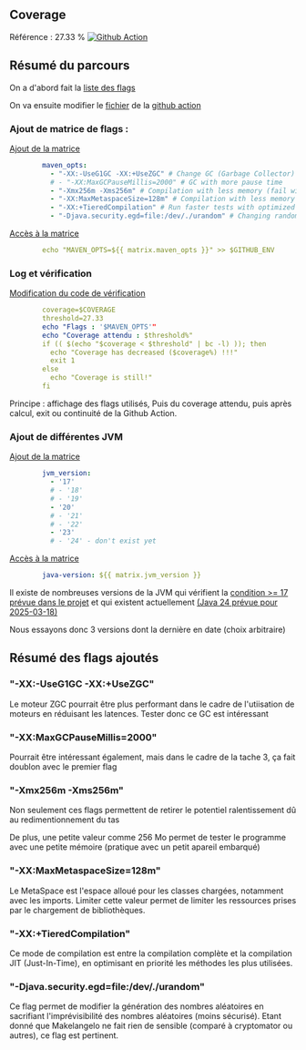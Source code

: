##  Coverage

Référence : 27.33 %
[![Github Action](https://github.com/Equanime/Makelangelo-software/actions/workflows/test.yml/badge.svg)](https://github.com/Equanime/Makelangelo-software/actions/workflows/test.yml)

## Résumé du parcours
On a d'abord fait la [liste des flags](https://github.com/Equanime/Makelangelo-software/actions/runs/11802673804/job/32878853196)

On va ensuite modifier le [fichier](/.github/workflows/test.yml) de la [github action](https://github.com/Equanime/Makelangelo-software/actions/workflows/test.yml)

### Ajout de matrice de flags :
[Ajout de la matrice](/.github/workflows/test.yml#L21-L27)
```yml
        maven_opts:
          - "-XX:-UseG1GC -XX:+UseZGC" # Change GC (Garbage Collector)
          # - "-XX:MaxGCPauseMillis=2000" # GC with more pause time
          - "-Xmx256m -Xms256m" # Compilation with less memory (fail with 128)
          - "-XX:MaxMetaspaceSize=128m" # Compilation with less memory allocated to class and metadata
          - "-XX:+TieredCompilation" # Run faster tests with optimized compilation
          - "-Djava.security.egd=file:/dev/./urandom" # Changing random source
```
[Accès à la matrice](/.github/workflows/test.yml#L39)
```yml
        echo "MAVEN_OPTS=${{ matrix.maven_opts }}" >> $GITHUB_ENV
```

### Log et vérification
[Modification du code de vérification](/.github/workflows/test.yml#L50-L59)
```yml
        coverage=$COVERAGE
        threshold=27.33
        echo "Flags : '$MAVEN_OPTS'"
        echo "Coverage attendu : $threshold%"
        if (( $(echo "$coverage < $threshold" | bc -l) )); then
          echo "Coverage has decreased ($coverage%) !!!"
          exit 1
        else
          echo "Coverage is still!"
        fi
```
Principe : affichage des flags utilisés, Puis du coverage attendu, puis après calcul, exit ou continuité de la Github Action.

### Ajout de différentes JVM
[Ajout de la matrice](/.github/workflows/test.yml#L12-L20)
```yml
        jvm_version:
          - '17'
          # - '18'
          # - '19'
          - '20'
          # - '21'
          # - '22'
          - '23'
          # - '24' - don't exist yet
```
[Accès à la matrice](/.github/workflows/test.yml#L35)
```yml
        java-version: ${{ matrix.jvm_version }}
```
Il existe de nombreuses versions de la JVM qui vérifient la [condition >= 17 prévue dans le projet](/pom.xml#L562) et qui existent actuellement [(Java 24 prévue pour 2025-03-18)](https://www.java.com/releases/#24)

Nous essayons donc 3 versions dont la dernière en date (choix arbitraire)

## Résumé des flags ajoutés
### "-XX:-UseG1GC -XX:+UseZGC"
Le moteur ZGC pourrait être plus performant dans le cadre de l'utiisation de moteurs en réduisant les latences. Tester donc ce GC est intéressant

### "-XX:MaxGCPauseMillis=2000"
Pourrait être intéressant également, mais dans le cadre de la tache 3, ça fait doublon avec le premier flag

### "-Xmx256m -Xms256m"
Non seulement ces flags permettent de retirer le potentiel ralentissement dû au redimentionnement du tas

De plus, une petite valeur comme 256 Mo permet de tester le programme avec une petite mémoire (pratique avec un petit apareil embarqué)

### "-XX:MaxMetaspaceSize=128m"
Le MetaSpace est l'espace alloué pour les classes chargées, notamment avec les imports. Limiter cette valeur permet de limiter les ressources prises par le chargement de bibliothèques.

### "-XX:+TieredCompilation"
Ce mode de compilation est entre la compilation complète et la compilation JIT (Just-In-Time), en optimisant en priorité les méthodes les plus utilisées.

### "-Djava.security.egd=file:/dev/./urandom"
Ce flag permet de modifier la génération des nombres aléatoires en sacrifiant l'imprévisibilité des nombres aléatoires (moins sécurisé).
Etant donné que Makelangelo ne fait rien de sensible (comparé à cryptomator ou autres), ce flag est pertinent.
